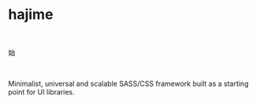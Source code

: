 # hajime

<br>

始

<br>

Minimalist, universal and scalable SASS/CSS framework built as a starting point for UI libraries.
